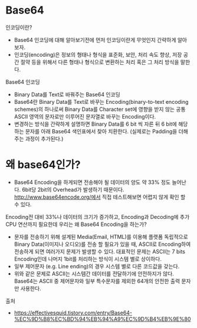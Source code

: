 # Base64

인코딩이란?
- Base64 인코딩에 대해 알아보기전에 먼저 인코딩이란게 무엇인지 간략하게 알아보자. 
- 인코딩(encoding)은 정보의 형태나 형식을 표준화, 보안, 처리 속도 향상, 저장 공간 절약 등을 위해서 다른 형태나 형식으로 변환하는 처리 혹은 그 처리 방식을 말한다.


Base64 인코딩
- Binary Data를 Text로 바꿔주는 Base64 인코딩
- Base64란 Binary Data를 Text로 바꾸는 Encoding(binary-to-text encoding schemes)의 하나로써 Binary Data를 Character set에 영향을 받지 않는 공통 ASCII 영역의 문자로만 이루어진 문자열로 바꾸는 Encoding이다.
- 변경하는 방식을 간략하게 설명하면 Binary Data를 6 bit 씩 자른 뒤 6 bit에 해당하는 문자를 아래 Base64 색인표에서 찾아 치환한다. (실제로는 Padding을 더해주는 과정이 추가된다.)

# 왜 base64인가?

- Base64 Encoding을 하게되면 전송해야 될 데이터의 양도 약 33% 정도 늘어난다. 6bit당 2bit의 Overhead가 발생하기 때문이다. http://www.base64encode.org/에서 직접 테스트해보면 어렵지 않게 확인 할 수 있다.

Encoding전 대비 33%나 데이터의 크기가 증가하고, Encoding과 Decoding에 추가 CPU 연산까지 필요한데 우리는 왜 Base64 Encoding을 하는가?
- 문자를 전송하기 위해 설계된 Media(Email, HTML)를 이용해 플랫폼 독립적으로 Binary Data(이미지나 오디오)를 전송 할 필요가 있을 때, ASCII로 Encoding하여 전송하게 되면 여러가지 문제가 발생할 수 있다. 대표적인 문제는
ASCII는 7 bits Encoding인데 나머지 1bit를 처리하는 방식이 시스템 별로 상이하다.
- 일부 제어문자 (e.g. Line ending)의 경우 시스템 별로 다른 코드값을 갖는다.
- 위와 같은 문제로 ASCII는 시스템간 데이터를 전달하기에 안전하지가 않다. Base64는 ASCII 중 제어문자와 일부 특수문자를 제외한 64개의 안전한 출력 문자만 사용한다.

출처
- https://effectivesquid.tistory.com/entry/Base64-%EC%9D%B8%EC%BD%94%EB%94%A9%EC%9D%B4%EB%9E%80
